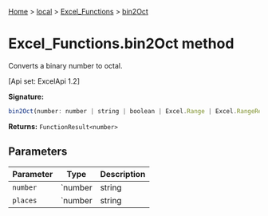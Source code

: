 [Home](./index) &gt; [local](local.md) &gt; [Excel\_Functions](local.excel_functions.md) &gt; [bin2Oct](local.excel_functions.bin2oct.md)

# Excel\_Functions.bin2Oct method

Converts a binary number to octal. 

 \[Api set: ExcelApi 1.2\]

**Signature:**
```javascript
bin2Oct(number: number | string | boolean | Excel.Range | Excel.RangeReference | Excel.FunctionResult<any>, places?: number | string | boolean | Excel.Range | Excel.RangeReference | Excel.FunctionResult<any>): FunctionResult<number>;
```
**Returns:** `FunctionResult<number>`

## Parameters

|  Parameter | Type | Description |
|  --- | --- | --- |
|  `number` | `number | string | boolean | Excel.Range | Excel.RangeReference | Excel.FunctionResult<any>` |  |
|  `places` | `number | string | boolean | Excel.Range | Excel.RangeReference | Excel.FunctionResult<any>` |  |

